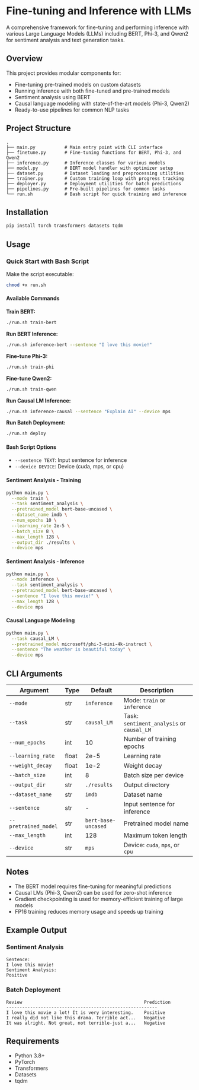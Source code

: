 # Fine-tuning and Inference with LLMs

A comprehensive framework for fine-tuning and performing inference with various Large Language Models (LLMs) including BERT, Phi-3, and Qwen2 for sentiment analysis and text generation tasks.

## Overview

This project provides modular components for:
- Fine-tuning pre-trained models on custom datasets
- Running inference with both fine-tuned and pre-trained models
- Sentiment analysis using BERT
- Causal language modeling with state-of-the-art models (Phi-3, Qwen2)
- Ready-to-use pipelines for common NLP tasks

## Project Structure

```
.
├── main.py           # Main entry point with CLI interface
├── finetune.py       # Fine-tuning functions for BERT, Phi-3, and Qwen2
├── inference.py      # Inference classes for various models
├── model.py          # BERT model handler with optimizer setup
├── dataset.py        # Dataset loading and preprocessing utilities
├── trainer.py        # Custom training loop with progress tracking
├── deployer.py       # Deployment utilities for batch predictions
├── pipelines.py      # Pre-built pipelines for common tasks
└── run.sh            # Bash script for quick training and inference
```

## Installation

```bash
pip install torch transformers datasets tqdm
```

## Usage

### Quick Start with Bash Script

Make the script executable:
```bash
chmod +x run.sh
```

#### Available Commands

**Train BERT:**
```bash
./run.sh train-bert
```

**Run BERT Inference:**
```bash
./run.sh inference-bert --sentence "I love this movie!"
```

**Fine-tune Phi-3:**
```bash
./run.sh train-phi
```

**Fine-tune Qwen2:**
```bash
./run.sh train-qwen
```

**Run Causal LM Inference:**
```bash
./run.sh inference-causal --sentence "Explain AI" --device mps
```

**Run Batch Deployment:**
```bash
./run.sh deploy
```

#### Bash Script Options
- `--sentence TEXT`: Input sentence for inference
- `--device DEVICE`: Device (cuda, mps, or cpu)


#### Sentiment Analysis - Training

```bash
python main.py \
  --mode train \
  --task sentiment_analysis \
  --pretrained_model bert-base-uncased \
  --dataset_name imdb \
  --num_epochs 10 \
  --learning_rate 2e-5 \
  --batch_size 8 \
  --max_length 128 \
  --output_dir ./results \
  --device mps
```

#### Sentiment Analysis - Inference

```bash
python main.py \
  --mode inference \
  --task sentiment_analysis \
  --pretrained_model bert-base-uncased \
  --sentence "I love this movie!" \
  --max_length 128 \
  --device mps
```

#### Causal Language Modeling

```bash
python main.py \
  --task causal_LM \
  --pretrained_model microsoft/phi-3-mini-4k-instruct \
  --sentence "The weather is beautiful today" \
  --device mps
```

## CLI Arguments

| Argument | Type | Default | Description |
|----------|------|---------|-------------|
| `--mode` | str | `inference` | Mode: `train` or `inference` |
| `--task` | str | `causal_LM` | Task: `sentiment_analysis` or `causal_LM` |
| `--num_epochs` | int | 10 | Number of training epochs |
| `--learning_rate` | float | 2e-5 | Learning rate |
| `--weight_decay` | float | 1e-2 | Weight decay |
| `--batch_size` | int | 8 | Batch size per device |
| `--output_dir` | str | `./results` | Output directory |
| `--dataset_name` | str | `imdb` | Dataset name |
| `--sentence` | str | - | Input sentence for inference |
| `--pretrained_model` | str | `bert-base-uncased` | Pretrained model name |
| `--max_length` | int | 128 | Maximum token length |
| `--device` | str | `mps` | Device: `cuda`, `mps`, or `cpu` |


## Notes

- The BERT model requires fine-tuning for meaningful predictions
- Causal LMs (Phi-3, Qwen2) can be used for zero-shot inference
- Gradient checkpointing is used for memory-efficient training of large models
- FP16 training reduces memory usage and speeds up training

## Example Output

### Sentiment Analysis
```
Sentence:
I love this movie!
Sentiment Analysis:
Positive
```

### Batch Deployment
```
Review                                              Prediction
---------------------------------------------------------
I love this movie a lot! It is very interesting.    Positive
I really did not like this drama. Terrible act...   Negative
It was alright. Not great, not terrible-just a...   Negative
```

## Requirements

- Python 3.8+
- PyTorch
- Transformers
- Datasets
- tqdm
